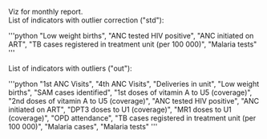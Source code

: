 Viz for monthly report.  
List of indicators with outlier correction ("std"):  

'''python
        "Low weight births",
        "ANC tested HIV positive",
        "ANC initiated on ART",
        "TB cases registered in treatment unit (per 100 000)", 
        "Malaria tests"
'''  

List of indicators with outliers ("out"):  

'''python
        "1st ANC Visits",
        "4th ANC Visits",
        "Deliveries in unit",
        "Low weight births",
        "SAM cases identified",
        "1st doses of vitamin A to U5 (coverage)",
        "2nd doses of vitamin A to U5 (coverage)",
        "ANC tested HIV positive",
        "ANC initiated on ART",
        "DPT3 doses to U1 (coverage)",
        "MR1 doses to U1 (coverage)",
        "OPD attendance", 
        "TB cases registered in treatment unit (per 100 000)",
        "Malaria cases",
        "Malaria tests"
'''  